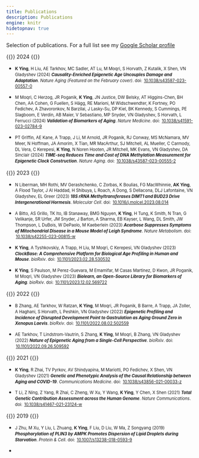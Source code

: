 ```yaml
---
title: Publications
description: Publications
engine: knitr
hidetopnav: true
---
```



<style type="text/css">
ul li:before {
  content: "";
  margin: 0;
}

ul li p {
  margin-left: 0;
}

ul li p, .sidenote {
  font-size: 80%;
  line-height: 1.4;
}

ul li a {
  padding: 0 2px 0 2px;
}
</style>

Selection of publications. For a full list see my [Google Scholar profile](https://scholar.google.com/citations?user=JS7AdkcAAAAJ&hl=en)

{{<sidenote  >}}
2024
{{</sidenote  >}}

-   **K Ying**, H Liu, AE Tarkhov, MC Sadler, AT Lu, M Moqri, S Horvath, Z Kutalik, X Shen, VN Gladyshev (2024) ***Causality-Enriched Epigenetic Age Uncouples Damage and Adaptation***. *Nature Aging (Featured on the February cover)*. doi: [10.1038/s43587-023-00557-0](https://doi.org/10.1038/s43587-023-00557-0)

-   M Moqri, C Herzog, JR Poganik, **K Ying**, JN Justice, DW Belsky, AT Higgins-Chen, BH Chen, AA Cohen, G Fuellen, S Hägg, RE Marioni, M Widschwendter, K Fortney, PO Fedichev, A Zhavoronkov, N Barzilai, J Lasky-Su, DP Kiel, BK Kennedy, S Cummings, PE Slagboom, E Verdin, AB Maier, V Sebastiano, MP Snyder, VN Gladyshev, S Horvath, L Ferrucci (2024) ***Validation of Biomarkers of Aging***. *Nature Medicine*. doi: [10.1038/s41591-023-02784-9](https://doi.org/10.1038/s41591-023-02784-9)

-   PT Griffin, AE Kane, A Trapp, J Li, M Arnold, JR Poganik, RJ Conway, MS McNamara, MV Meer, N Hoffman, JA Amorim, X Tian, MR MacArthur, SJ Mitchell, AL Mueller, C Carmody, DL Vera, C Kerepesi, **K Ying**, N Noren Hooten, JR Mitchell, MK Evans, VN Gladyshev, DA Sinclair (2024) ***TIME-seq Reduces Time and Cost of DNA Methylation Measurement for Epigenetic Clock Construction***. *Nature Aging*. doi: [10.1038/s43587-023-00555-2](https://doi.org/10.1038/s43587-023-00555-2)

{{<sidenote  >}}
2023
{{</sidenote  >}}

-   N Liberman, MH Rothi, MV Gerashchenko, C Zorbas, K Boulias, FG MacWhinnie, **AK Ying**, A Flood Taylor, J Al Haddad, H Shibuya, L Roach, A Dong, S Dellacona, DLJ Lafontaine, VN Gladyshev, EL Greer (2023) ***18S rRNA Methyltransferases DIMT1 and BUD23 Drive Intergenerational Hormesis***. *Molecular Cell*. doi: [10.1016/j.molcel.2023.08.014](https://doi.org/10.1016/j.molcel.2023.08.014)

-   A Bitto, AS Grillo, TK Ito, IB Stanaway, BMG Nguyen, **K Ying**, H Tung, K Smith, N Tran, G Velikanje, SR Urfer, JM Snyder, J Barton, A Sharma, EB Kayser, L Wang, DL Smith, JW Thompson, L DuBois, W DePaolo, M Kaeberlein (2023) ***Acarbose Suppresses Symptoms of Mitochondrial Disease in a Mouse Model of Leigh Syndrome***. *Nature Metabolism*. doi: [10.1038/s42255-023-00815-w](https://doi.org/10.1038/s42255-023-00815-w)

-   **K Ying**, A Tyshkovskiy, A Trapp, H Liu, M Moqri, C Kerepesi, VN Gladyshev (2023) ***ClockBase: A Comprehensive Platform for Biological Age Profiling in Human and Mouse***. *bioRxiv*. doi: [10.1101/2023.02.28.530532](https://doi.org/10.1101/2023.02.28.530532)

-   **K Ying**, S Paulson, M Perez-Guevara, M Emamifar, M Casas Martinez, D Kwon, JR Poganik, M Moqri, VN Gladyshev (2023) ***Biolearn, an Open-Source Library for Biomarkers of Aging***. *bioRxiv*. doi: [10.1101/2023.12.02.569722](https://doi.org/10.1101/2023.12.02.569722)

{{<sidenote  >}}
2022
{{</sidenote  >}}

-   B Zhang, AE Tarkhov, W Ratzan, **K Ying**, M Moqri, JR Poganik, B Barre, A Trapp, JA Zoller, A Haghani, S Horvath, L Peshkin, VN Gladyshev (2022) ***Epigenetic Profiling and Incidence of Disrupted Development Point to Gastrulation as Aging Ground Zero in Xenopus Laevis***. *bioRxiv*. doi: [10.1101/2022.08.02.502559](https://doi.org/10.1101/2022.08.02.502559)

-   AE Tarkhov, T Lindstrom-Vautrin, S Zhang, **K Ying**, M Moqri, B Zhang, VN Gladyshev (2022) ***Nature of Epigenetic Aging from a Single-Cell Perspective***. *bioRxiv*. doi: [10.1101/2022.09.26.509592](https://doi.org/10.1101/2022.09.26.509592)

{{<sidenote  >}}
2021
{{</sidenote  >}}

-   **K Ying**, R Zhai, TV Pyrkov, AV Shindyapina, M Mariotti, PO Fedichev, X Shen, VN Gladyshev (2021) ***Genetic and Phenotypic Analysis of the Causal Relationship between Aging and COVID-19***. *Communications Medicine*. doi: [10.1038/s43856-021-00033-z](https://doi.org/10.1038/s43856-021-00033-z)

-   T Li, Z Ning, Z Yang, R Zhai, C Zheng, W Xu, Y Wang, **K Ying**, Y Chen, X Shen (2021) ***Total Genetic Contribution Assessment across the Human Genome***. *Nature Communications*. doi: [10.1038/s41467-021-23124-w](https://doi.org/10.1038/s41467-021-23124-w)

{{<sidenote  >}}
2019
{{</sidenote  >}}

-   J Zhu, M Xu, Y Liu, L Zhuang, **K Ying**, F Liu, D Liu, W Ma, Z Songyang (2019) ***Phosphorylation of PLIN3 by AMPK Promotes Dispersion of Lipid Droplets during Starvation***. *Protein & Cell*. doi: [10.1007/s13238-018-0593-9](https://doi.org/10.1007/s13238-018-0593-9)

-   
